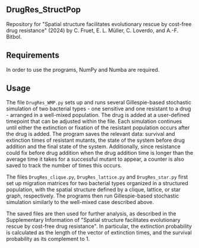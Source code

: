 ## DrugRes_StructPop
Repository for "Spatial structure facilitates evolutionary rescue by cost-free drug resistance" (2024) by C. Fruet, E. L. Müller, C. Loverdo, and A.-F. Bitbol.

## Requirements
In order to use the programs, NumPy and Numba are required. 

## Usage
The file `DrugRes_WMP.py` sets up and runs several Gillespie-based stochastic simulation of two bacterial types - one sensitive and one resistant to a drug - arranged in a well-mixed population. The drug is added at a user-defined timepoint that can be adjusted within the file. Each simulation continues until either the extinction or fixation of the resistant population occurs after the drug is added. The program saves the relevant data: survival and extinction times of resistant mutants, the state of the system before drug addition and the final state of the system. Additionally, since resistance could fix before drug addition when the drug addition time is longer than the average time it takes for a successful mutant to appear, a counter is also saved to track the number of times this occurs.

The files `DrugRes_clique.py`, `DrugRes_lattice.py` and `DrugRes_star.py` first set up migration matrices for two bacterial types organized in a structured population, with the spatial structure defined by a clique, lattice, or star graph, respectively. The programs then run Gillespie-based stochastic simulation similarly to the well-mixed case described above.

The saved files are then used for further analysis, as described in the Supplementary Information of "Spatial structure facilitates evolutionary rescue by cost-free drug resistance". In particular, the extinction probability is calculated as the length of the vector of extinction times, and the survival probability as its complement to 1.
